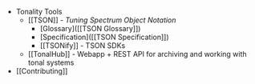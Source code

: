 - Tonality Tools
	- [[TSON]] - *Tuning Spectrum Object Notation*
		- [Glossary]([[TSON Glossary]])
		- [Specification]([[TSON Specification]])
		- [[TSONify]] - TSON SDKs
	- [[TonalHub]] - Webapp + REST API for archiving and working with tonal systems
- [[Contributing]]